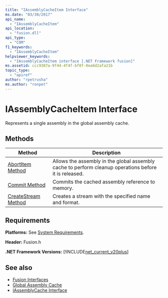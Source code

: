 ```yaml
---
title: "IAssemblyCacheItem Interface"
ms.date: "03/30/2017"
api_name: 
  - "IAssemblyCacheItem"
api_location: 
  - "fusion.dll"
api_type: 
  - "COM"
f1_keywords: 
  - "IAssemblyCacheItem"
helpviewer_keywords: 
  - "IAssemblyCacheItem interface [.NET Framework fusion]"
ms.assetid: ccc9387a-9f44-4f4f-bf8f-0ea6d2afa21b
topic_type: 
  - "apiref"
author: "rpetrusha"
ms.author: "ronpet"
---
```

# IAssemblyCacheItem Interface
Represents a single assembly in the global assembly cache.  
  
## Methods  
  
|Method|Description|  
|------------|-----------------|  
|[AbortItem Method](../../../../docs/framework/unmanaged-api/fusion/iassemblycacheitem-abortitem-method.md)|Allows the assembly in the global assembly cache to perform cleanup operations before it is released.|  
|[Commit Method](../../../../docs/framework/unmanaged-api/fusion/iassemblycacheitem-commit-method.md)|Commits the cached assembly reference to memory.|  
|[CreateStream Method](../../../../docs/framework/unmanaged-api/fusion/iassemblycacheitem-createstream-method.md)|Creates a stream with the specified name and format.|  
  
## Requirements  
 **Platforms:** See [System Requirements](../../../../docs/framework/get-started/system-requirements.md).  
  
 **Header:** Fusion.h  
  
 **.NET Framework Versions:** [!INCLUDE[net_current_v20plus](../../../../includes/net-current-v20plus-md.md)]  
  
## See also

- [Fusion Interfaces](../../../../docs/framework/unmanaged-api/fusion/fusion-interfaces.md)
- [Global Assembly Cache](../../../../docs/framework/app-domains/gac.md)
- [IAssemblyCache Interface](../../../../docs/framework/unmanaged-api/fusion/iassemblycache-interface.md)
